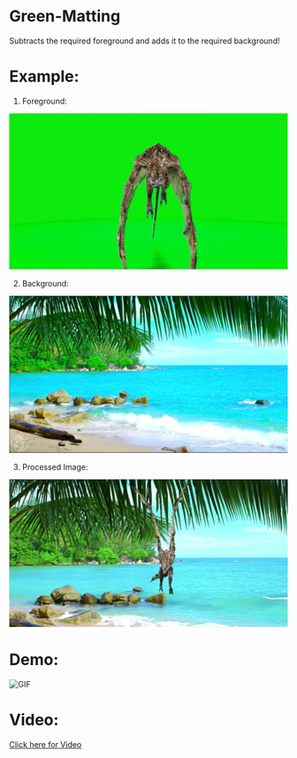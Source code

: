 # Green-Matting
Subtracts the required foreground and adds it to the required background!

# Example:

1. Foreground:

![Foreground](foreground.png)

2. Background:

![Background](background.png)

3. Processed Image:

![Processed image](processed.png)

# Demo:

![GIF](demo_gif.gif)

# Video:

[Click here for Video](demo_video.mov?raw=true)



